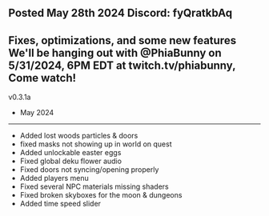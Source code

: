 Posted May 28th 2024                                     Discord: fyQratkbAq
-----------------------------------------------------------------------------------------------
Fixes, optimizations, and some new features
We'll be hanging out with @PhiaBunny on 5/31/2024, 6PM EDT at twitch.tv/phiabunny, Come watch!
-----------------------------------------------------------------------------------------------
v0.3.1a
- May 2024
-----------------------------------------------------------------------------------------------
* Added lost woods particles & doors
* fixed masks not showing up in world on quest
* Added unlockable easter eggs
* Fixed global deku flower audio
* Fixed doors not syncing/opening properly
* Added players menu
* Fixed several NPC materials missing shaders
* Fixed broken skyboxes for the moon & dungeons
* Added time speed slider